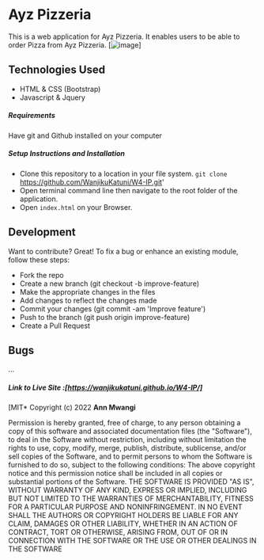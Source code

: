 # Ayz Pizzeria
This is a web application for Ayz Pizzeria. It enables users to be able to order Pizza from Ayz Pizzeria.
[![image](https://github.com/WanjikuKatuni/W4-IP/blob/master/images/p.screen.png?raw=true)]
## Technologies Used
- HTML & CSS (Bootstrap)
- Javascript & Jquery

##### Requirements
Have git and Github installed on your computer
##### Setup Instructions and Installation
- Clone this repository to a location in your file system. `git clone `https://github.com/WanjikuKatuni/W4-IP.git'
- Open terminal command line then navigate to the root folder of the application. 
- Open `index.html` on your Browser.
## Development
Want to contribute? Great!
To fix a bug or enhance an existing module, follow these steps:
- Fork the repo
- Create a new branch (git checkout -b improve-feature)
- Make the appropriate changes in the files
- Add changes to reflect the changes made
- Commit your changes (git commit -am 'Improve feature')
- Push to the branch (git push origin improve-feature)
- Create a Pull Request
## Bugs
...
##### Link to Live Site :[https://wanjikukatuni.github.io/W4-IP/]
[MIT*
Copyright (c) 2022 **Ann Mwangi**

Permission is hereby granted, free of charge, to any person obtaining a copy of this software and associated documentation files (the "Software"), to deal in the Software without restriction, including without limitation the rights to use, copy, modify, merge, publish, distribute, sublicense, and/or sell copies of the Software, and to permit persons to whom the Software is furnished to do so, subject to the following conditions:
The above copyright notice and this permission notice shall be included in all copies or substantial portions of the Software.
THE SOFTWARE IS PROVIDED "AS IS", WITHOUT WARRANTY OF ANY KIND, EXPRESS OR IMPLIED, INCLUDING BUT NOT LIMITED TO THE WARRANTIES OF MERCHANTABILITY, FITNESS FOR A PARTICULAR PURPOSE AND NONINFRINGEMENT. IN NO EVENT SHALL THE AUTHORS OR COPYRIGHT HOLDERS BE LIABLE FOR ANY CLAIM, DAMAGES OR OTHER LIABILITY, WHETHER IN AN ACTION OF CONTRACT, TORT OR OTHERWISE, ARISING FROM, OUT OF OR IN CONNECTION WITH THE SOFTWARE OR THE USE OR OTHER DEALINGS IN THE SOFTWARE
